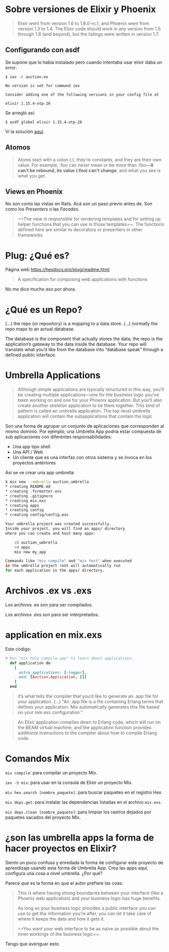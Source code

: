 # Sobre versiones de Elixir y Phoenix

> Elixir went from version 1.6 to 1.8.0-rc.1, and Phoenix went from version 1.3 to 1.4. The Elixir code should work in any version from 1.5 through 1.8 (and beyond), but the listings were written in version 1.7.

## Configurando con asdf

Se supone que lo había instalado pero cuando intentaba usar elixir daba un error:
```
$ iex -r auction.ex 

No version is set for command iex

Consider adding one of the following versions in your config file at 

elixir 1.15.4-otp-26
```

Se arregló así:
```
$ asdf global elixir 1.15.4-otp-26
```

Vi la solución [aquí](https://stackoverflow.com/questions/73588577/asdf-no-version-is-set-for-command-elixir).

## Atomos

> Atoms start with a colon (:), they’re constants, and they are their own value. For example, :foo can never mean or be more than :foo—**it can’t be rebound, its value (:foo) can’t change**, and what you see is what you get.

## Views en Phoenix

No son como las vistas en Rails. Acá son un paso previo antes de. Son como los _Presenters_ o las _Facades_.

> ==The view is responsible for rendering templates and for setting up helper functions that you can use in those templates==. The functions defined here are similar to decorators or presenters in other frameworks

# Plug: ¿Qué es?

Página web https://hexdocs.pm/plug/readme.html

> A specification for composing web applications with functions

No me dice mucho eso por ahora.

# ¿Qué es un Repo?

 (...) the repo (or repository) is a mapping to a data store. (...) normally the repo maps to an actual database.

The database is the component that actually stores the data; the repo is the application’s gateway to the data inside the database. Your repo will translate what you’d like from the database into “database speak” through a defined public interface.

# Umbrella Applications

> Although simple applications are typically structured in this way, you’ll be creating multiple applications—one for the business logic you’ve been working on and one for your Phoenix application. But you’ll also create another skeleton application to tie them together. This kind of pattern is called an umbrella application. The top-level umbrella application will contain the subapplications that contain the logic

Son una forma de agrupar un conjunto de aplicaciones que corresponden al mismo dominio. Por ejemplo, una Umbrella App podría estar compuesta de sub aplicaciones con diferentes responsabilidades:

- Una app tipo shell
- Una API / Web
- Un cliente que es una interfaz con otros sistema y se invoca en los proyectos anteriores

Así se ve crear una app umbrella:
```bash
$ mix new --umbrella auction_umbrella
* creating README.md
* creating .formatter.exs
* creating .gitignore
* creating mix.exs
* creating apps
* creating config
* creating config/config.exs

Your umbrella project was created successfully.
Inside your project, you will find an apps/ directory
where you can create and host many apps:

    cd auction_umbrella
    cd apps
    mix new my_app

Commands like "mix compile" and "mix test" when executed
in the umbrella project root will automatically run
for each application in the apps/ directory.
```

# Archivos .ex vs .exs

Los archivos .ex son para ser compilados.

Los archivos .exs son para ser interpretados.

# application en mix.exs

Este código:
```ruby
# Run "mix help compile.app" to learn about applications.
  def application do
    [
      extra_applications: [:logger],
      mod: {Auction.Application, []}
    ]
  end
```

> it’s what tells the compiler that you’d like to generate an .app file for your application. (...) "An .app file is a file containing Erlang terms that defines your application. Mix automatically generates this file based on your mix.exs configuration."

> An Elixir application compiles down to Erlang code, which will run on the BEAM virtual machine, and the application function provides additional instructions to the compiler about how to compile Erlang code.

# Comandos Mix

`mix compile`: para compilar un proyecto Mix.

`iex -S mix`: para usar en la consola de Elixir un proyecto Mix.

`mix hex.search [nombre_paquete]`: para buscar paquetes en el registro Hex.

`mix deps.get`: para instalar las dependencias listadas en el archivo `mix.exs`.

`mix deps.clean [nombre_paquete]`: para limpiar los rastros dejados por paquetes sacados del proyecto Mix.

# ¿son las umbrella apps la forma de hacer proyectos en Elixir?

Siento un poco confusa y enredada la forma de configurar este proyecto de aprendizaje usando esta forma de Umbrella App. Crea las apps aquí, configura una cosa a nivel umbrella. ¿Por qué?

Parece que es la forma en que el autor prefiere las coas:

> This is where having strong boundaries between your interface (like a Phoenix web application) and your business logic has huge benefits.
> 
> As long as your business logic provides a public interface you can use to get the information you’re after, you can let it take care of where it keeps the data and how it gets it.
>
>  ==You want your web interface to be as naive as possible about the inner workings of the business logic==.

Tengo que averiguar esto.